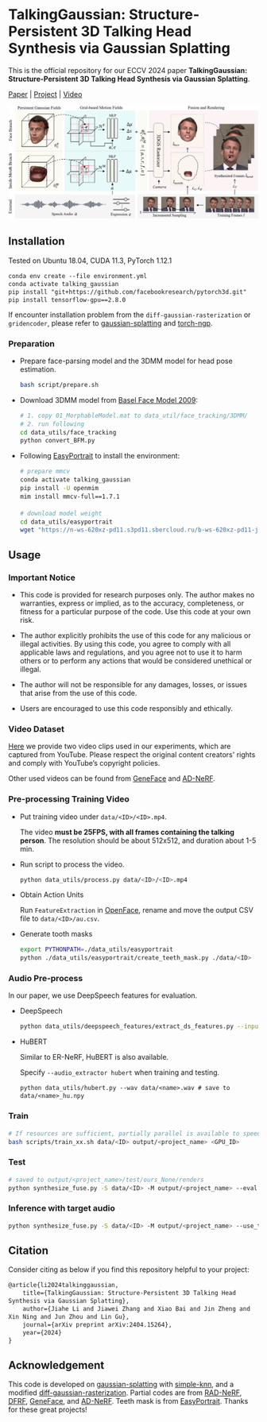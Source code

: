 # TalkingGaussian: Structure-Persistent 3D Talking Head Synthesis via Gaussian Splatting

This is the official repository for our ECCV 2024 paper **TalkingGaussian: Structure-Persistent 3D Talking Head Synthesis via Gaussian Splatting**.

[Paper](https://arxiv.org/abs/2404.15264) | [Project](https://fictionarry.github.io/TalkingGaussian/) | [Video](https://youtu.be/c5VG7HkDs8I)

![image](./assets/main.png)


## Installation

Tested on Ubuntu 18.04, CUDA 11.3, PyTorch 1.12.1

```
conda env create --file environment.yml
conda activate talking_gaussian
pip install "git+https://github.com/facebookresearch/pytorch3d.git"
pip install tensorflow-gpu==2.8.0
```

If encounter installation problem from the `diff-gaussian-rasterization` or `gridencoder`, please refer to [gaussian-splatting](https://github.com/graphdeco-inria/gaussian-splatting) and [torch-ngp](https://github.com/ashawkey/torch-ngp).

### Preparation

- Prepare face-parsing model and  the 3DMM model for head pose estimation.

  ```bash
  bash script/prepare.sh
  ```

- Download 3DMM model from [Basel Face Model 2009](https://faces.dmi.unibas.ch/bfm/main.php?nav=1-1-0&id=details):

  ```bash
  # 1. copy 01_MorphableModel.mat to data_util/face_tracking/3DMM/
  # 2. run following
  cd data_utils/face_tracking
  python convert_BFM.py
  ```

- Following [EasyPortrait](https://github.com/hukenovs/easyportrait) to install the environment:

  ```bash
  # prepare mmcv
  conda activate talking_gaussian
  pip install -U openmim
  mim install mmcv-full==1.7.1

  # download model weight
  cd data_utils/easyportrait
  wget "https://n-ws-620xz-pd11.s3pd11.sbercloud.ru/b-ws-620xz-pd11-jux/easyportrait/experiments/models/fpn-fp-512.pth"
  ```

## Usage

### Important Notice

- This code is provided for research purposes only. The author makes no warranties, express or implied, as to the accuracy, completeness, or fitness for a particular purpose of the code. Use this code at your own risk.

- The author explicitly prohibits the use of this code for any malicious or illegal activities. By using this code, you agree to comply with all applicable laws and regulations, and you agree not to use it to harm others or to perform any actions that would be considered unethical or illegal.

- The author will not be responsible for any damages, losses, or issues that arise from the use of this code. 

- Users are encouraged to use this code responsibly and ethically.

### Video Dataset
[Here](https://drive.google.com/drive/folders/1E_8W805lioIznqbkvTQHWWi5IFXUG7Er?usp=drive_link) we provide two video clips used in our experiments, which are captured from YouTube. Please respect the original content creators' rights and comply with YouTube’s copyright policies.

Other used videos can be found from [GeneFace](https://github.com/yerfor/GeneFace) and [AD-NeRF](https://github.com/YudongGuo/AD-NeRF). 


### Pre-processing Training Video

* Put training video under `data/<ID>/<ID>.mp4`.

  The video **must be 25FPS, with all frames containing the talking person**. 
  The resolution should be about 512x512, and duration about 1-5 min.

* Run script to process the video.

  ```bash
  python data_utils/process.py data/<ID>/<ID>.mp4
  ```

* Obtain Action Units
  
  Run `FeatureExtraction` in [OpenFace](https://github.com/TadasBaltrusaitis/OpenFace), rename and move the output CSV file to `data/<ID>/au.csv`.

* Generate tooth masks

  ```bash
  export PYTHONPATH=./data_utils/easyportrait 
  python ./data_utils/easyportrait/create_teeth_mask.py ./data/<ID>
  ```

### Audio Pre-process

In our paper, we use DeepSpeech features for evaluation. 

* DeepSpeech

  ```bash
  python data_utils/deepspeech_features/extract_ds_features.py --input data/<name>.wav # saved to data/<name>.npy
  ```

- HuBERT

  Similar to ER-NeRF, HuBERT is also available.

  Specify `--audio_extractor hubert` when training and testing.

  ```
  python data_utils/hubert.py --wav data/<name>.wav # save to data/<name>_hu.npy
  ```

### Train

```bash
# If resources are sufficient, partially parallel is available to speed up the training. See the script.
bash scripts/train_xx.sh data/<ID> output/<project_name> <GPU_ID>
```

### Test

```bash
# saved to output/<project_name>/test/ours_None/renders
python synthesize_fuse.py -S data/<ID> -M output/<project_name> --eval  
```

### Inference with target audio

```bash
python synthesize_fuse.py -S data/<ID> -M output/<project_name> --use_train --audio <preprocessed_audio_feature>.npy
```

## Citation

Consider citing as below if you find this repository helpful to your project:

```
@article{li2024talkinggaussian,
    title={TalkingGaussian: Structure-Persistent 3D Talking Head Synthesis via Gaussian Splatting}, 
    author={Jiahe Li and Jiawei Zhang and Xiao Bai and Jin Zheng and Xin Ning and Jun Zhou and Lin Gu},
    journal={arXiv preprint arXiv:2404.15264},
    year={2024}
}
```


## Acknowledgement

This code is developed on [gaussian-splatting](https://github.com/graphdeco-inria/gaussian-splatting) with [simple-knn](https://gitlab.inria.fr/bkerbl/simple-knn), and a modified [diff-gaussian-rasterization](https://github.com/ashawkey/diff-gaussian-rasterization). Partial codes are from [RAD-NeRF](https://github.com/ashawkey/RAD-NeRF), [DFRF](https://github.com/sstzal/DFRF), [GeneFace](https://github.com/yerfor/GeneFace), and [AD-NeRF](https://github.com/YudongGuo/AD-NeRF). Teeth mask is from [EasyPortrait](https://github.com/hukenovs/easyportrait). Thanks for these great projects!
